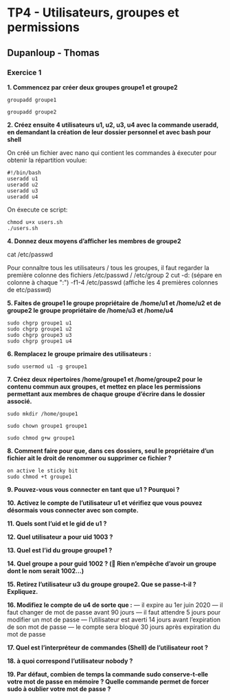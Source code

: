 # TP4 - Utilisateurs, groupes et permissions
## Dupanloup - Thomas

### Exercice 1

__1. Commencez par créer deux groupes groupe1 et groupe2__

```groupadd groupe1```

```groupadd groupe2```

__2. Créez ensuite 4 utilisateurs u1, u2, u3, u4 avec la commande useradd, en demandant la création de
leur dossier personnel et avec bash pour shell__

On créé un fichier avec nano qui contient les commandes à éxecuter pour obtenir la répartition voulue:

```
#!/bin/bash
useradd u1 
useradd u2 
useradd u3 
useradd u4 
```
On éxecute ce script: 
```
chmod u+x users.sh
./users.sh
```

__4. Donnez deux moyens d’afficher les membres de groupe2__

cat /etc/passwd

Pour connaître tous les utilisateurs / tous les groupes, il faut regarder la première
colonne des fichiers /etc/passwd / /etc/group 2
cut -d: (sépare en colonne à chaque ":") -f1-4 /etc/passwd (affiche les 4 premières colonnes de etc/passwd)


__5. Faites de groupe1 le groupe propriétaire de /home/u1 et /home/u2 et de groupe2 le groupe propriétaire
de /home/u3 et /home/u4__

```
sudo chgrp groupe1 u1
sudo chgrp groupe1 u2
sudo chgrp groupe3 u3
sudo chgrp groupe1 u4
```

__6. Remplacez le groupe primaire des utilisateurs :__ 

```
sudo usermod u1 -g groupe1
```

__7. Créez deux répertoires /home/groupe1 et /home/groupe2 pour le contenu commun aux groupes, et
mettez en place les permissions permettant aux membres de chaque groupe d’écrire dans le dossier
associé.__

```
sudo mkdir /home/goupe1

sudo chown groupe1 groupe1

sudo chmod g+w groupe1
```

__8. Comment faire pour que, dans ces dossiers, seul le propriétaire d’un fichier ait le droit de renommer
ou supprimer ce fichier ?__

```
on active le sticky bit
sudo chmod +t groupe1
```

__9. Pouvez-vous vous connecter en tant que u1 ? Pourquoi ?__




__10. Activez le compte de l’utilisateur u1 et vérifiez que vous pouvez désormais vous connecter avec son
compte.__



__11. Quels sont l’uid et le gid de u1 ?__



__12. Quel utilisateur a pour uid 1003 ?__



__13. Quel est l’id du groupe groupe1 ?__



__14. Quel groupe a pour guid 1002 ? ( Rien n’empêche d’avoir un groupe dont le nom serait 1002...)__



__15. Retirez l’utilisateur u3 du groupe groupe2. Que se passe-t-il ? Expliquez.__

__16. Modifiez le compte de u4 de sorte que :__
— il expire au 1er juin 2020
— il faut changer de mot de passe avant 90 jours
— il faut attendre 5 jours pour modifier un mot de passe
— l’utilisateur est averti 14 jours avant l’expiration de son mot de passe
— le compte sera bloqué 30 jours après expiration du mot de passe

__17. Quel est l’interpréteur de commandes (Shell) de l’utilisateur root ?__

__18. à quoi correspond l’utilisateur nobody ?__

__19. Par défaut, combien de temps la commande sudo conserve-t-elle votre mot de passe en mémoire ?
Quelle commande permet de forcer sudo à oublier votre mot de passe ?__
